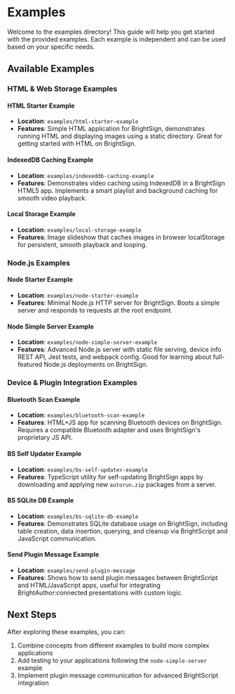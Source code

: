 # Examples

Welcome to the examples directory! This guide will help you get started with the provided examples. Each example is independent and can be used based on your specific needs.

## Available Examples

### HTML & Web Storage Examples

#### HTML Starter Example
- **Location**: `examples/html-starter-example`
- **Features**: Simple HTML application for BrightSign, demonstrates running HTML and displaying images using a static directory. Great for getting started with HTML on BrightSign.

#### IndexedDB Caching Example
- **Location**: `examples/indexeddb-caching-example`
- **Features**: Demonstrates video caching using IndexedDB in a BrightSign HTML5 app. Implements a smart playlist and background caching for smooth video playback.

#### Local Storage Example
- **Location**: `examples/local-storage-example`
- **Features**: Image slideshow that caches images in browser localStorage for persistent, smooth playback and looping.

### Node.js Examples

#### Node Starter Example
- **Location**: `examples/node-starter-example`
- **Features**: Minimal Node.js HTTP server for BrightSign. Boots a simple server and responds to requests at the root endpoint.

#### Node Simple Server Example
- **Location**: `examples/node-simple-server-example`
- **Features**: Advanced Node.js server with static file serving, device info REST API, Jest tests, and webpack config. Good for learning about full-featured Node.js deployments on BrightSign.

### Device & Plugin Integration Examples

#### Bluetooth Scan Example
- **Location**: `examples/bluetooth-scan-example`
- **Features**: HTML+JS app for scanning Bluetooth devices on BrightSign. Requires a compatible Bluetooth adapter and uses BrightSign's proprietary JS API.

#### BS Self Updater Example
- **Location**: `examples/bs-self-updater-example`
- **Features**: TypeScript utility for self-updating BrightSign apps by downloading and applying new `autorun.zip` packages from a server.

#### BS SQLite DB Example
- **Location**: `examples/bs-sqlite-db-example`
- **Features**: Demonstrates SQLite database usage on BrightSign, including table creation, data insertion, querying, and cleanup via BrightScript and JavaScript communication.

#### Send Plugin Message Example
- **Location**: `examples/send-plugin-message`
- **Features**: Shows how to send plugin messages between BrightScript and HTML/JavaScript apps, useful for integrating BrightAuthor:connected presentations with custom logic.

## Next Steps

After exploring these examples, you can:
1. Combine concepts from different examples to build more complex applications
2. Add testing to your applications following the `node-simple-server` example
3. Implement plugin message communication for advanced BrightScript integration
